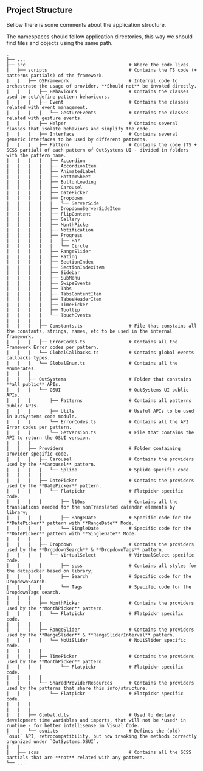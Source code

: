 ## Project Structure

Bellow there is some comments about the application structure.

The namespaces should follow application directories, this way we should find files and objects using the same path.

    .
    ├── ...
    ├── src                                      # Where the code lives
    |   ├── scripts                              # Contains the TS code (+ patterns partials) of the framework.
    |   |   ├── OSFramework                      # Internal code to orchestrate the usage of provider. **Should not** be invoked directly.
    |   |   |   ├── Behaviours                   # Contains the classes used to set/define pattern behaviours.
    |   |   |   ├── Event                        # Contains the classes related with event management.
    |   |   |   |   └── GestureEvents            # Contains the classes related with gesture events.
    |   |   |   ├── Helper                       # Contains several classes that isolate behaviors and simplify the code.
    |   |   |   ├── Interface                    # Contains several generic interfaces to be used by different patterns.
    |   |   |   ├── Pattern                      # Contains the code (TS + SCSS partial) of each pattern of OutSystems UI - divided in folders with the pattern name.
    |   |   |   |   ├── Accordion
    |   |   |   |   ├── AccordionItem
    |   |   |   |   ├── AnimatedLabel
    |   |   |   |   ├── BottomSheet
    |   |   |   |   ├── ButtonLoading
    |   |   |   |   ├── Carousel
    |   |   |   |   ├── DatePicker
    |   |   |   |   ├── Dropdown
    |   |   |   |   |   └── ServerSide
    |   |   |   |   ├── DropdownServerSideItem
    |   |   |   |   ├── FlipContent
    |   |   |   |   ├── Gallery
    |   |   |   |   ├── MonthPicker
    |   |   |   |   ├── Notification
    |   |   |   |   ├── Progress
    |   |   |   |   |   ├── Bar
    |   |   |   |   |   └── Circle
    |   |   |   |   ├── RangeSlider
    |   |   |   |   ├── Rating
    |   |   |   |   ├── SectionIndex
    |   |   |   |   ├── SectionIndexItem
    |   |   |   |   ├── Sidebar
    |   |   |   |   ├── SubMenu
    |   |   |   |   ├── SwipeEvents
    |   |   |   |   ├── Tabs
    |   |   |   |   ├── TabsContentItem
    |   |   |   |   ├── TabesHeaderItem
    |   |   |   |   ├── TimePicker
    |   |   |   |   ├── Tooltip
    |   |   |   |   └── TouchEvents
    |   |   |   |
    |   |   |   ├── Constants.ts                 # File that constains all the constants, strings, names, etc to be used in the internal framework.
    |   |   |   ├── ErrorCodes.ts                # Contains all the Framework Error codes per pattern.
    |   |   |   └── ClobalCallbacks.ts           # Contains global events callbacks types.
    |   |   |   └── GlobalEnum.ts                # Contains all the enumerates.
    |   |   |
    |   |   ├── OutSystems                       # Folder that constains **all public** APIs.
    |   |   |   └── OSUI                         # OutSystems UI public APIs.
    |   |   |       ├── Patterns                 # Contains all patterns public APIs.
    |   |   |       ├── Utils                    # Useful APIs to be used in OutSystems code module.
    |   |   |       └── ErrorCodes.ts            # Contains all the API Error codes per pattern.
    |   |   |       └── GetVersion.ts            # File that contains the API to return the OSUI version.
    |   |   |
    |   |   ├── Providers                        # Folder containing provider specific code.
    |   |   |   ├── Carousel                     # Contains the providers used by the **Carousel** pattern.
    |   |   |   |   └── Splide                   # Splide specific code.
    |   |   |   |
    |   |   |   ├── DatePicker                   # Contains the providers used by the **DatePicker** pattern.
    |   |   |   |   └── Flatpickr                # Flatpickr specific code.
    |   |   |   |       ├── l10ns                # Contains all the translations needed for the nonTranslated calendar elements by library;
    |   |   |   |       ├── RangeDate            # Specific code for the **DatePicker** pattern with **RangeDate** Mode.
    |   |   |   |       └── SingleDate           # Specific code for the **DatePicker** pattern with **SingleDate** Mode.
    |   |   |   |
    |   |   |   ├── Dropdown                     # Contains the providers used by the **DropdownSearch** & **DropdownTags** pattern.
    |   |   |   |   └── VirtualSelect            # VirtualSelect specific code.
    |   |   |   |       ├── scss                 # Contains all styles for the datepicker based on library;
    |   |   |   |       ├── Search               # Specific code for the DropdownSearch.
    |   |   |   |       └── Tags                 # Specific code for the DropdownTags search.
    |   |   |   |
    |   |   |   ├── MonthPicker                  # Contains the providers used by the **MonthPicker** pattern.
    |   |   |   |   └── Flatpickr                # Flatpickr specific code.
    |   |   |   |
    |   |   |   ├── RangeSlider                  # Contains the providers used by the **RangeSlider** & **RangeSliderInterval** pattern.
    |   |   |   |   └── NoUiSlider               # NoUiSlider specific code.
    |   |   |   |
    |   |   |   ├── TimePicker                   # Contains the providers used by the **MonthPicker** pattern.
    |   |   |   |       └── Flatpickr            # Flatpickr specific code.
    |   |   |   |
    |   |   |   └── SharedProviderResources      # Contains the providers used by the patterns that share this info/structure.
    |   |   |       └── Flatpickr                # Flatpickr specific code.
    |   |   |
    |   |   |
    |   |   ├── Global.d.ts                      # Used to declare development time variables and imports, that will not be *used* in runtime - for better intellisense in Visual Code.
    |   |   └── osui.ts                          # Defines the (old) `osui` API, retrocompatibility, but now invoking the methods correctly organized under `OutSystems.OSUI`.
    |   |
    |   ├── scss                                 # Contains all the SCSS partials that are **not** related with any pattern.
    └── ...
